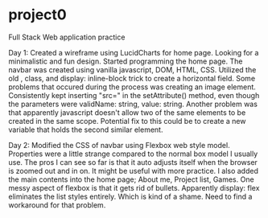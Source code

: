 # project0
Full Stack Web application practice

Day 1: 
Created a wireframe using LucidCharts for home page. Looking for a minimalistic and fun design. 
Started programming the home page. The navbar was created using vanilla javascript, DOM, HTML, CSS. Utilized the old <span>, class, and display: inline-block trick to create a horizontal field. 
Some problems that occured during the process was creating an image element. Consistently kept inserting "src=" in the setAttribute() method, even though the parameters were validName: string, value: string. Another problem was that apparently javascript doesn't allow two of the same elements to be created in the same scope. Potential fix to this could be to create a new variable that holds the second similar element.  

Day 2:
Modified the CSS of navbar using Flexbox web style model. Properties were a little strange compared to the normal box model I usually use. The pros I can see so far is that it auto adjusts itself when the browser is zoomed out and in on. It might be useful with more practice. I also added the main contents into the home page; About me, Project list, Games. One messy aspect of flexbox is that it gets rid of bullets. Apparently display: flex eliminates the list styles entirely. Which is kind of a shame. Need to find a workaround for that problem. 
